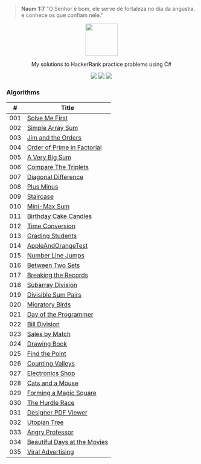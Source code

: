 ﻿> **Naum 1:7** "O Senhor é bom, ele serve de fortaleza no dia da angústia, e conhece os que confiam nele."

<p align="center">
    <a href="https://www.hackerrank.com/ricardorinco">
        <img height=85 src="https://d3keuzeb2crhkn.cloudfront.net/hackerrank/assets/styleguide/logo_wordmark-f5c5eb61ab0a154c3ed9eda24d0b9e31.svg">
    </a>
</p>

<p align="center">
    My solutions to HackerRank practice problems using C#
</p>

<p align="center">
	<img src="https://img.shields.io/github/languages/top/ricardorinco/Hackerrank">
    <img src="https://img.shields.io/github/last-commit/ricardorinco/Hackerrank">
    <img src="https://img.shields.io/github/license/ricardorinco/Hackerrank?color=orange">
</p>

### Algorithms
| #   | Title           |
------|---------------- |
| 001 | [Solve Me First](https://www.hackerrank.com/challenges/solve-me-first/) |
| 002 | [Simple Array Sum](https://www.hackerrank.com/challenges/simple-array-sum/) |
| 003 | [Jim and the Orders](https://www.hackerrank.com/challenges/jim-and-the-orders/) |
| 004 | [Order of Prime in Factorial](https://www.hackerrank.com/challenges/order-of-prime-in-factorial/) |
| 005 | [A Very Big Sum](https://www.hackerrank.com/challenges/a-very-big-sum/) |
| 006 | [Compare The Triplets](https://www.hackerrank.com/challenges/compare-the-triplets/) |
| 007 | [Diagonal Difference](https://www.hackerrank.com/challenges/diagonal-difference/) |
| 008 | [Plus Minus](https://www.hackerrank.com/challenges/plus-minus/) |
| 009 | [Staircase](https://www.hackerrank.com/challenges/staircase/) |
| 010 | [Mini-Max Sum](https://www.hackerrank.com/challenges/mini-max-sum/problem) |
| 011 | [Birthday Cake Candles](https://www.hackerrank.com/challenges/birthday-cake-candles/problem) |
| 012 | [Time Conversion](https://www.hackerrank.com/challenges/time-conversion/problem) |
| 013 | [Grading Students](https://www.hackerrank.com/challenges/grading/problem) |
| 014 | [AppleAndOrangeTest](https://www.hackerrank.com/challenges/apple-and-orange/problem) |
| 015 | [Number Line Jumps](https://www.hackerrank.com/challenges/kangaroo/problem) |
| 016 | [Between Two Sets](https://www.hackerrank.com/challenges/between-two-sets/problem) |
| 017 | [Breaking the Records](https://www.hackerrank.com/challenges/breaking-best-and-worst-records/problem) |
| 018 | [Subarray Division](https://www.hackerrank.com/challenges/the-birthday-bar/problem) |
| 019 | [Divisible Sum Pairs](https://www.hackerrank.com/challenges/divisible-sum-pairs/problem) |
| 020 | [Migratory Birds](https://www.hackerrank.com/challenges/migratory-birds/problem) |
| 021 | [Day of the Programmer](https://www.hackerrank.com/challenges/day-of-the-programmer/problem) |
| 022 | [Bill Division](https://www.hackerrank.com/challenges/bon-appetit/problem) |
| 023 | [Sales by Match](https://www.hackerrank.com/challenges/sock-merchant/problem) |
| 024 | [Drawing Book](https://www.hackerrank.com/challenges/drawing-book/problem) |
| 025 | [Find the Point](https://www.hackerrank.com/challenges/find-point/problem) |
| 026 | [Counting Valleys](https://www.hackerrank.com/challenges/counting-valleys/problem)
| 027 | [Electronics Shop](https://www.hackerrank.com/challenges/electronics-shop/problem) |
| 028 | [Cats and a Mouse](https://www.hackerrank.com/challenges/cats-and-a-mouse/problem) |
| 029 | [Forming a Magic Square](https://www.hackerrank.com/challenges/magic-square-forming/problem) |
| 030 | [The Hurdle Race](https://www.hackerrank.com/challenges/the-hurdle-race/problem) |
| 031 | [Designer PDF Viewer](https://www.hackerrank.com/challenges/designer-pdf-viewer/problem) |
| 032 | [Utopian Tree](https://www.hackerrank.com/challenges/utopian-tree/problem) |
| 033 | [Angry Professor](https://www.hackerrank.com/challenges/angry-professor/problem) |
| 034 | [Beautiful Days at the Movies](https://www.hackerrank.com/challenges/beautiful-days-at-the-movies/problem) |
| 035 | [Viral Advertising](https://www.hackerrank.com/challenges/strange-advertising/problem) |